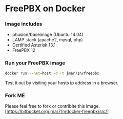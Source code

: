 # FreePBX on Docker

### Image includes

 * phusion/baseimage (Ubuntu 14.04)
 * LAMP stack (apache2, mysql, php)
 * Certified Asterisk 13.1
 * FreePBX 12
 


### Run your FreePBX image
```bash
docker run --net=host -d -t jmar71n/freepbx
```

Test it out by visiting your hosts ip address in a browser.

### Fork ME

Please feel free to fork or contribite this image.
[https://bitbucket.org/jmar71n/docker-freepbx/src/]